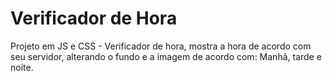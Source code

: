 <h1>Verificador de Hora</h1>
Projeto em JS e CSS - Verificador de hora, mostra a hora de acordo com seu servidor, alterando o fundo e a imagem de acordo com: Manhã, tarde e noite.
